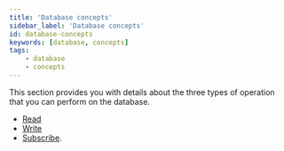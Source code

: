 ```yaml
---
title: 'Database concepts'
sidebar_label: 'Database concepts'
id: database-concepts
keywords: [database, concepts]
tags:
    - database
    - concepts
---
```


This section provides you with details about the three types of operation that you can perform on the database. 

- [Read](../../../database/database-concepts/read/)
- [Write](../../../database/database-concepts/write/)
- [Subscribe](../../../database/database-concepts/subscribe/).
